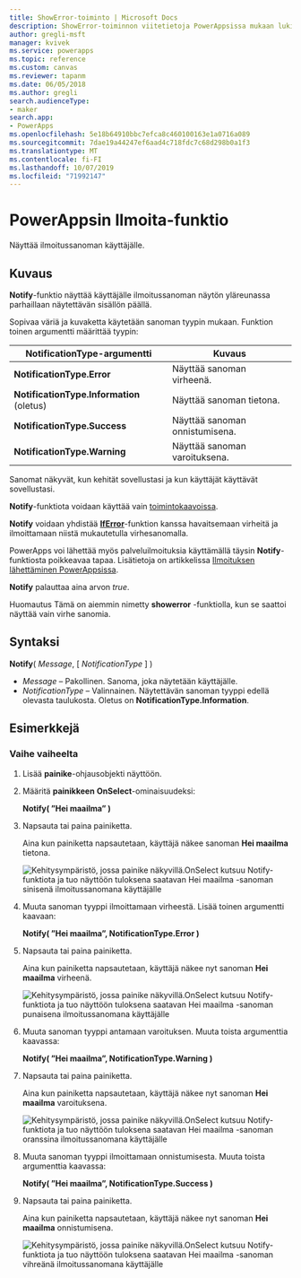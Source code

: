 ```yaml
---
title: ShowError-toiminto | Microsoft Docs
description: ShowError-toiminnon viitetietoja PowerAppsissa mukaan lukien syntaksi ja esimerkkejä
author: gregli-msft
manager: kvivek
ms.service: powerapps
ms.topic: reference
ms.custom: canvas
ms.reviewer: tapanm
ms.date: 06/05/2018
ms.author: gregli
search.audienceType:
- maker
search.app:
- PowerApps
ms.openlocfilehash: 5e18b64910bbc7efca8c460100163e1a0716a089
ms.sourcegitcommit: 7dae19a44247ef6aad4c718fdc7c68d298b0a1f3
ms.translationtype: MT
ms.contentlocale: fi-FI
ms.lasthandoff: 10/07/2019
ms.locfileid: "71992147"
---
```

# <a name="notify-function-in-powerapps"></a>PowerAppsin Ilmoita-funktio
Näyttää ilmoitussanoman käyttäjälle.

## <a name="description"></a>Kuvaus
**Notify**-funktio näyttää käyttäjälle ilmoitussanoman näytön yläreunassa parhaillaan näytettävän sisällön päällä.  

Sopivaa väriä ja kuvaketta käytetään sanoman tyypin mukaan.   Funktion toinen argumentti määrittää tyypin:

| NotificationType-argumentti | Kuvaus |
| --- | --- |
| **NotificationType.Error** | Näyttää sanoman virheenä. |
| **NotificationType.Information** (oletus) | Näyttää sanoman tietona.  |
| **NotificationType.Success** | Näyttää sanoman onnistumisena. |
| **NotificationType.Warning** | Näyttää sanoman varoituksena. |

Sanomat näkyvät, kun kehität sovellustasi ja kun käyttäjät käyttävät sovellustasi.

**Notify**-funktiota voidaan käyttää vain [toimintokaavoissa](../working-with-formulas-in-depth.md).

**Notify** voidaan yhdistää [**IfError**](function-iferror.md)-funktion kanssa havaitsemaan virheitä ja ilmoittamaan niistä mukautetulla virhesanomalla.

PowerApps voi lähettää myös palveluilmoituksia käyttämällä täysin **Notify**-funktiosta poikkeavaa tapaa.  Lisätietoja on artikkelissa [Ilmoituksen lähettäminen PowerAppsissa](../add-notifications.md).

**Notify** palauttaa aina arvon *true*.

Huomautus Tämä on aiemmin nimetty **showerror** -funktiolla, kun se saattoi näyttää vain virhe sanomia.

## <a name="syntax"></a>Syntaksi
**Notify**( *Message*, [ *NotificationType* ] )

* *Message* – Pakollinen.  Sanoma, joka näytetään käyttäjälle.
* *NotificationType* – Valinnainen.  Näytettävän sanoman tyyppi edellä olevasta taulukosta.  Oletus on **NotificationType.Information**.  

## <a name="examples"></a>Esimerkkejä

### <a name="step-by-step"></a>Vaihe vaiheelta

1. Lisää **painike**-ohjausobjekti näyttöön.

2. Määritä **painikkeen** **OnSelect**-ominaisuudeksi:

    **Notify( ”Hei maailma” )**

3. Napsauta tai paina painiketta.  

    Aina kun painiketta napsautetaan, käyttäjä näkee sanoman **Hei maailma** tietona.

    ![Kehitysympäristö, jossa painike näkyvillä.OnSelect kutsuu Notify-funktiota ja tuo näyttöön tuloksena saatavan Hei maailma -sanoman sinisenä ilmoitussanomana käyttäjälle](media/function-showerror/hello-world.png)

4. Muuta sanoman tyyppi ilmoittamaan virheestä.  Lisää toinen argumentti kaavaan:

    **Notify( ”Hei maailma”, NotificationType.Error )**

5. Napsauta tai paina painiketta.

    Aina kun painiketta napsautetaan, käyttäjä näkee nyt sanoman **Hei maailma** virheenä.

    ![Kehitysympäristö, jossa painike näkyvillä.OnSelect kutsuu Notify-funktiota ja tuo näyttöön tuloksena saatavan Hei maailma -sanoman punaisena ilmoitussanomana käyttäjälle](media/function-showerror/hello-world-error.png)

4. Muuta sanoman tyyppi antamaan varoituksen.  Muuta toista argumenttia kaavassa:

    **Notify( ”Hei maailma”, NotificationType.Warning )**

5. Napsauta tai paina painiketta.

    Aina kun painiketta napsautetaan, käyttäjä näkee nyt sanoman **Hei maailma** varoituksena.

    ![Kehitysympäristö, jossa painike näkyvillä.OnSelect kutsuu Notify-funktiota ja tuo näyttöön tuloksena saatavan Hei maailma -sanoman oranssina ilmoitussanomana käyttäjälle](media/function-showerror/hello-world-warning.png)

4. Muuta sanoman tyyppi ilmoittamaan onnistumisesta.  Muuta toista argumenttia kaavassa:

    **Notify( ”Hei maailma”, NotificationType.Success )**

5. Napsauta tai paina painiketta.

    Aina kun painiketta napsautetaan, käyttäjä näkee nyt sanoman **Hei maailma** onnistumisena.

    ![Kehitysympäristö, jossa painike näkyvillä.OnSelect kutsuu Notify-funktiota ja tuo näyttöön tuloksena saatavan Hei maailma -sanoman vihreänä ilmoitussanomana käyttäjälle](media/function-showerror/hello-world-success.png)
